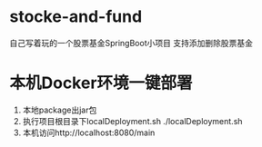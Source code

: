 # stocke-and-fund
自己写着玩的一个股票基金SpringBoot小项目
支持添加删除股票基金

# 本机Docker环境一键部署
1. 本地package出jar包
2. 执行项目根目录下localDeployment.sh
./localDeployment.sh
3. 本机访问http://localhost:8080/main
